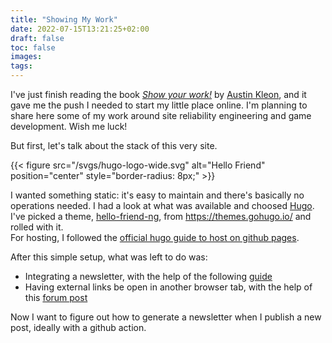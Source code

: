 ```yaml
---
title: "Showing My Work"
date: 2022-07-15T13:21:25+02:00
draft: false
toc: false
images:
tags:
---
```


I've just finish reading the book *[Show your work!](https://austinkleon.com/show-your-work/)* by [Austin Kleon](https://austinkleon.com/), and it gave me the push I needed to start my little place online.
I'm planning to share here some of my work around site reliability engineering and game development. Wish me luck!

But first, let's talk about the stack of this very site.

{{< figure src="/svgs/hugo-logo-wide.svg" alt="Hello Friend" position="center" style="border-radius: 8px;" >}}

I wanted something static: it's easy to maintain and there's basically no operations needed. I had a look at what was available and choosed [Hugo](https://gohugo.io).    
I've picked a theme, [hello-friend-ng](https://github.com/rhazdon/hugo-theme-hello-friend-ng), from https://themes.gohugo.io/ and rolled with it.  
For hosting, I followed the [official hugo guide to host on github pages](https://gohugo.io/hosting-and-deployment/hosting-on-github/).  

After this simple setup, what was left to do was:
- Integrating a newsletter, with the help of the following [guide](https://fullstackalmanac.com/post/2020-10/add-a-newsletter-to-hugo/)
- Having external links be open in another browser tab, with the help of this [forum post](https://discourse.gohugo.io/t/how-to-open-plain-url-links-in-a-new-tab/25523/3)

Now I want to figure out how to generate a newsletter when I publish a new post, ideally with a github action.
